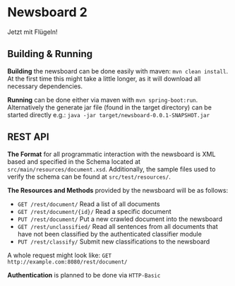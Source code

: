 Newsboard 2
====
Jetzt mit Flügeln!

Building & Running
---
**Building** the newsboard can be done easily with maven:
`mvn clean install`. At the first time this might take a little longer,
as it will download all necessary dependencies.

**Running** can be done either via maven with `mvn spring-boot:run`.
Alternatively the generate jar file (found in the target directory)
can be started directly e.g.: `java -jar target/newsboard-0.0.1-SNAPSHOT.jar`


REST API
----
**The Format** for all programmatic interaction with the newsboard is XML based
and specified in the Schema located at `src/main/resources/document.xsd`.
Additionally, the sample files used to verify the schema can be found at `src/test/resources/`. 

**The Resources and Methods** provided by the newsboard will be as follows:

- `GET /rest/document/` Read a list of all documents
- `GET /rest/document/{id}/` Read a specific document
- `PUT /rest/document/` Put a new crawled document into the newsboard
- `GET /rest/unclassified/` Read all sentences from all documents that have
not been classified by the authenticated classifier module
- `PUT /rest/classify/` Submit new classifications to the newsboard

A whole request might look like:
`GET http://example.com:8080/rest/document/`

**Authentication** is planned to be done via `HTTP-Basic`
